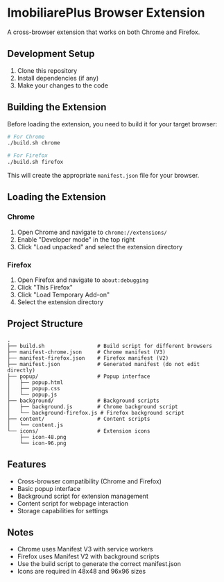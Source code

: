 # ImobiliarePlus Browser Extension

A cross-browser extension that works on both Chrome and Firefox.

## Development Setup

1. Clone this repository
2. Install dependencies (if any)
3. Make your changes to the code

## Building the Extension

Before loading the extension, you need to build it for your target browser:

```bash
# For Chrome
./build.sh chrome

# For Firefox
./build.sh firefox
```

This will create the appropriate `manifest.json` file for your browser.

## Loading the Extension

### Chrome
1. Open Chrome and navigate to `chrome://extensions/`
2. Enable "Developer mode" in the top right
3. Click "Load unpacked" and select the extension directory

### Firefox
1. Open Firefox and navigate to `about:debugging`
2. Click "This Firefox"
3. Click "Load Temporary Add-on"
4. Select the extension directory

## Project Structure

```
.
├── build.sh                 # Build script for different browsers
├── manifest-chrome.json     # Chrome manifest (V3)
├── manifest-firefox.json    # Firefox manifest (V2)
├── manifest.json            # Generated manifest (do not edit directly)
├── popup/                   # Popup interface
│   ├── popup.html
│   ├── popup.css
│   └── popup.js
├── background/              # Background scripts
│   ├── background.js        # Chrome background script
│   └── background-firefox.js # Firefox background script
├── content/                 # Content scripts
│   └── content.js
└── icons/                   # Extension icons
    ├── icon-48.png
    └── icon-96.png
```

## Features

- Cross-browser compatibility (Chrome and Firefox)
- Basic popup interface
- Background script for extension management
- Content script for webpage interaction
- Storage capabilities for settings

## Notes

- Chrome uses Manifest V3 with service workers
- Firefox uses Manifest V2 with background scripts
- Use the build script to generate the correct manifest.json
- Icons are required in 48x48 and 96x96 sizes 